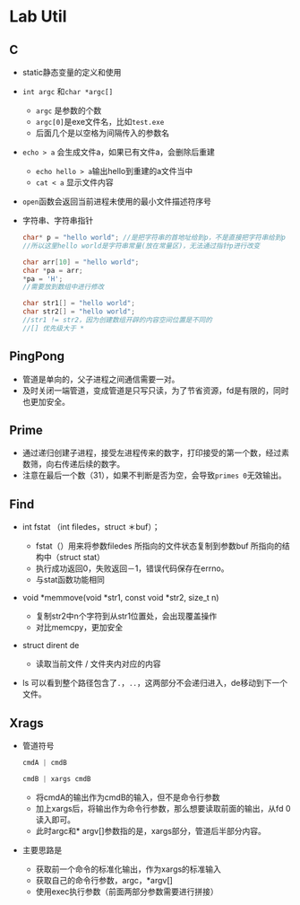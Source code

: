 Lab Util
===

## C

- static静态变量的定义和使用

- `int argc` 和`char *argc[]`

  - `argc` 是参数的个数
  - `argc[0]`是exe文件名，比如`test.exe`
  - 后面几个是以空格为间隔传入的参数名

- `echo > a` 会生成文件a，如果已有文件a，会删除后重建

  - `echo hello > a`输出hello到重建的a文件当中
  - `cat < a` 显示文件内容

- `open`函数会返回当前进程未使用的最小文件描述符序号

- 字符串、字符串指针

  ```c
  char* p = "hello world"; //是把字符串的首地址给到p，不是直接把字符串给到p
  //所以这里hello world是字符串常量(放在常量区)，无法通过指针p进行改变
  
  char arr[10] = "hello world";
  char *pa = arr;
  *pa = 'H';
  //需要放到数组中进行修改
  
  char str1[] = "hello world";
  char str2[] = "hello world";
  //str1 != str2，因为创建数组开辟的内容空间位置是不同的
  //[] 优先级大于 *
  ```

## PingPong

- 管道是单向的，父子进程之间通信需要一对。
- 及时关闭一端管道，变成管道是只写只读，为了节省资源，fd是有限的，同时也更加安全。

## Prime

- 通过递归创建子进程，接受左进程传来的数字，打印接受的第一个数，经过素数筛，向右传递后续的数字。
- 注意在最后一个数（31），如果不判断是否为空，会导致`primes 0`无效输出。

## Find

- int fstat （int filedes，struct ＊buf）；

  - fstat（）用来将参数filedes 所指向的文件状态复制到参数buf 所指向的结构中（struct stat）
  - 执行成功返回0，失败返回－1，错误代码保存在errno。
  - 与stat函数功能相同

- void *memmove(void *str1, const void *str2, size_t n)

  - 复制str2中n个字符到从str1位置处，会出现覆盖操作
  - 对比memcpy，更加安全

- struct dirent de
  - 读取当前文件 / 文件夹内对应的内容


- ls 可以看到整个路径包含了`.`，`..`，这两部分不会递归进入，de移动到下一个文件。


## Xrags

- 管道符号

  ```c
  cmdA | cmdB
  
  cmdB | xargs cmdB
  ```

  - 将cmdA的输出作为cmdB的输入，但不是命令行参数
  - 加上xargs后，将输出作为命令行参数，那么想要读取前面的输出，从fd 0读入即可。
  - 此时argc和* argv[]参数指的是，xargs部分，管道后半部分内容。

- 主要思路是

  - 获取前一个命令的标准化输出，作为xargs的标准输入
  - 获取自己的命令行参数，argc，*argv[]
  - 使用exec执行参数（前面两部分参数需要进行拼接）